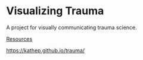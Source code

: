 # Visualizing Trauma

A project for visually communicating trauma science.

[Resources](resources.md)

https://kathep.github.io/trauma/
